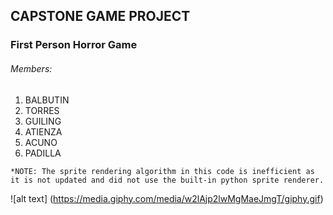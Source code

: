 ## CAPSTONE GAME PROJECT
### First Person Horror Game
###### Members:
1. BALBUTIN
2. TORRES
3. GUILING
4. ATIENZA
5. ACUNO
6. PADILLA

```
*NOTE: The sprite rendering algorithm in this code is inefficient as it is not updated and did not use the built-in python sprite renderer.
```
![alt text]
(https://media.giphy.com/media/w2lAjp2lwMgMaeJmgT/giphy.gif)
